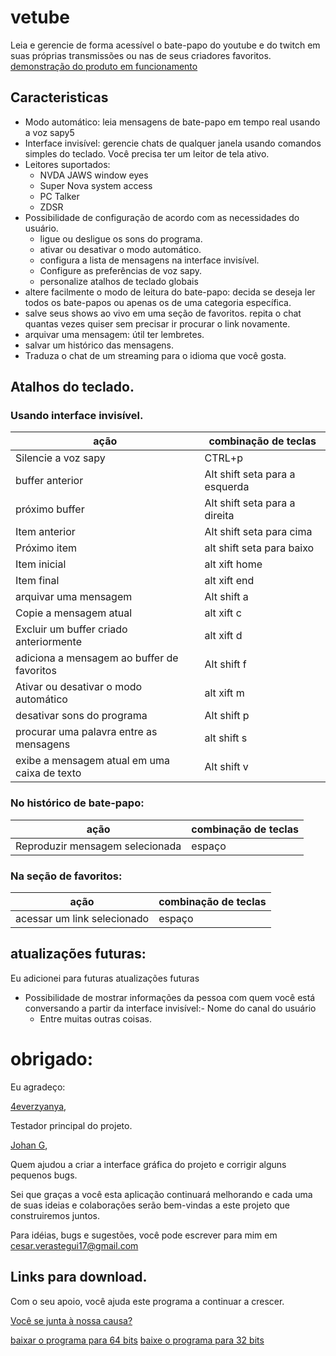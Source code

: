 ﻿# vetube
Leia e gerencie de forma acessível o bate-papo do youtube e do twitch em suas próprias transmissões ou nas de seus criadores favoritos.
[demonstração do produto em funcionamento](https://www.youtube.com/watch?v=KljpMJNVYCw)
## Caracteristicas
- Modo automático: leia mensagens de bate-papo em tempo real usando a voz sapy5
- Interface invisível: gerencie chats de qualquer janela usando comandos simples do teclado. Você precisa ter um leitor de tela ativo.
- Leitores suportados:
  - NVDA
JAWS
window eyes
  - Super Nova
system access
  - PC Talker
  - ZDSR
- Possibilidade de configuração de acordo com as necessidades do usuário.
  - ligue ou desligue os sons do programa.
  - ativar ou desativar o modo automático.
  - configura a lista de mensagens na interface invisível.
  - Configure as preferências de voz sapy.
  - personalize atalhos de teclado globais
- altere facilmente o modo de leitura do bate-papo: decida se deseja ler todos os bate-papos ou apenas os de uma categoria específica.
- salve seus shows ao vivo em uma seção de favoritos. repita o chat quantas vezes quiser sem precisar ir procurar o link novamente.
- arquivar uma mensagem: útil ter lembretes.
- salvar um histórico das mensagens.
- Traduza o chat de um streaming para o idioma que você gosta.

## Atalhos do teclado.
### Usando interface invisível.
| ação | combinação de teclas |
| ------------------------- | ----------- |
| Silencie a voz sapy | CTRL+p |
| buffer anterior | Alt shift seta para a esquerda |
| próximo buffer | Alt shift seta para a direita |
| Item anterior | Alt shift seta para cima |
| Próximo item | alt shift seta para baixo |
| Item inicial | alt xift  home |
| Item final | alt xift end|
| arquivar uma mensagem | Alt shift a |
| Copie a mensagem atual | alt xift c |
| Excluir um buffer criado anteriormente | alt xift d |
| adiciona a mensagem ao buffer de favoritos | Alt shift f |
| Ativar ou desativar o modo automático | alt xift m |
| desativar sons do programa | Alt shift p |
| procurar uma palavra entre as mensagens | alt shift s |
| exibe a mensagem atual em uma caixa de texto | Alt shift v |

### No histórico de bate-papo:
| ação | combinação de teclas |
| ------------------------- | ----------- |
| Reproduzir mensagem selecionada | espaço |

### Na seção de favoritos:
| ação | combinação de teclas |
| ------------------------- | ----------- |
| acessar um link selecionado | espaço |

## atualizações futuras:
Eu adicionei para futuras atualizações futuras
- Possibilidade de mostrar informações da pessoa com quem você está conversando a partir da interface invisível:- Nome do canal do usuário
  - Entre muitas outras coisas.

# obrigado:
Eu agradeço:

[4everzyanya](https://www.youtube.com/c/4everzyanya/),

Testador principal do projeto.

[Johan G](https://github.com/JohanAnim),

Quem ajudou a criar a interface gráfica do projeto e corrigir alguns pequenos bugs.

Sei que graças a você esta aplicação continuará melhorando e cada uma de suas ideias e colaborações serão bem-vindas a este projeto que construiremos juntos.

Para idéias, bugs e sugestões, você pode escrever para mim em
cesar.verastegui17@gmail.com
## Links para download.
Com o seu apoio, você ajuda este programa a continuar a crescer.

[Você se junta à nossa causa?](https://www.paypal.com/donate/?hosted_button_id=5ZV23UDDJ4C5U)

[baixar o programa para 64 bits](https://github.com/metalalchemist/VeTube/releases/download/v2.5/vetube64v2.5.zip)
[baixe o programa para 32 bits](https://github.com/metalalchemist/VeTube/releases/download/v2.5/vetube32v2.5.zip)